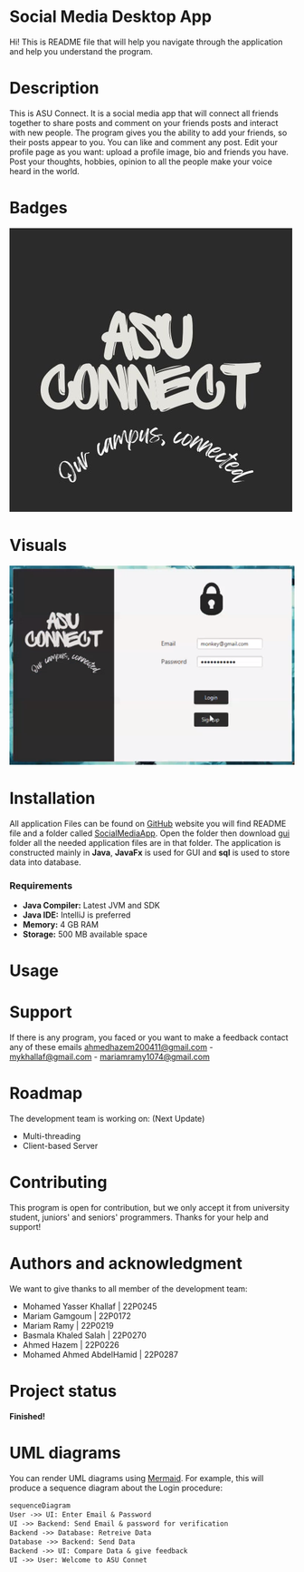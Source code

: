 # Social Media Desktop App

Hi! This is README file that will help you navigate through the application and help you understand the program.

# Description
This is ASU Connect. It is a social media app that will connect all friends together to share posts and comment on your friends posts and interact with new people. The program gives you the ability to add your friends, so their posts appear to you. You can like and comment any post. Edit your profile page as you want: upload a profile image, bio and friends you have. Post your thoughts, hobbies, opinion to all the people make your voice heard in the world. 

# Badges
![Application logo](https://github.com/mykhallaf/social-media-project/blob/main/SocialMediaApp/gui/Images/Asu%20connect.jpg)

# Visuals
[![Tutorial Video](https://github.com/mykhallaf/social-media-project/blob/main/SocialMediaApp/Video.png)](https://youtu.be/e21T7QkpeIQ)


# Installation

All application Files can be found on [GitHub](https://github.com/mykhallaf/social-media-project/tree/main) website you will find README file and a folder called [SocialMediaApp](https://github.com/mykhallaf/social-media-project/tree/main/SocialMediaApp). Open the folder then download [gui](https://github.com/mykhallaf/social-media-project/tree/main/SocialMediaApp/gui) folder all the needed application files are in that folder. The application is constructed mainly in **Java**, **JavaFx** is used for GUI and **sql** is used to store data into database.
### Requirements

 -   **Java Compiler:** Latest JVM and SDK
-   **Java IDE:** IntelliJ is preferred  
-   **Memory:** 4 GB RAM  
-   **Storage:** 500 MB available space

# Usage
 
 # Support
If there is any program, you faced or you want to make a feedback contact any of these emails ahmedhazem200411@gmail.com - mykhallaf@gmail.com - mariamramy1074@gmail.com

# Roadmap
The development team is working on: (Next Update)

 - Multi-threading
 - Client-based Server

# Contributing

This program is open for contribution, but we only accept it from university student, juniors' and seniors' programmers.
Thanks for your help and support!

# Authors and acknowledgment

We want to give thanks to all member of the development team:

 - Mohamed Yasser Khallaf         | 22P0245
 - Mariam Gamgoum           | 22P0172
 - Mariam Ramy              | 22P0219
 - Basmala Khaled Salah            | 22P0270
 - Ahmed Hazem                 | 22P0226
 - Mohamed Ahmed AbdelHamid | 22P0287

# Project status
**Finished!**

# UML diagrams

You can render UML diagrams using [Mermaid](https://mermaidjs.github.io/). For example, this will produce a sequence diagram about the Login procedure:

```mermaid
sequenceDiagram
User ->> UI: Enter Email & Password
UI ->> Backend: Send Email & password for verification
Backend ->> Database: Retreive Data
Database ->> Backend: Send Data
Backend ->> UI: Compare Data & give feedback
UI ->> User: Welcome to ASU Connet
